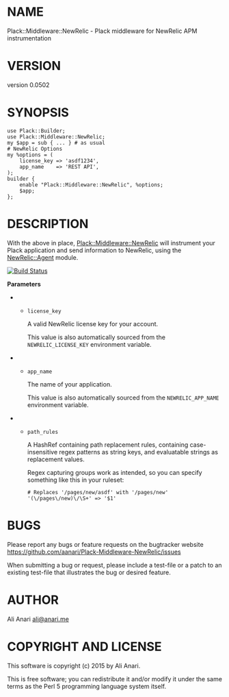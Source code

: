 # NAME

Plack::Middleware::NewRelic - Plack middleware for NewRelic APM instrumentation

# VERSION

version 0.0502

# SYNOPSIS

    use Plack::Builder;
    use Plack::Middleware::NewRelic;
    my $app = sub { ... } # as usual
    # NewRelic Options
    my %options = (
        license_key => 'asdf1234',
        app_name    => 'REST API',
    );
    builder {
        enable "Plack::Middleware::NewRelic", %options;
        $app;
    };

# DESCRIPTION

With the above in place, [Plack::Middleware::NewRelic](https://metacpan.org/pod/Plack::Middleware::NewRelic) will instrument your
Plack application and send information to NewRelic, using the [NewRelic::Agent](https://metacpan.org/pod/NewRelic::Agent)
module.

[![Build Status](https://travis-ci.org/aanari/Plack-Middleware-NewRelic.svg?branch=master)](https://travis-ci.org/aanari/Plack-Middleware-NewRelic)

**Parameters**

- - `license_key`

    A valid NewRelic license key for your account.

    This value is also automatically sourced from the `NEWRELIC_LICENSE_KEY` environment variable.

- - `app_name`

    The name of your application.

    This value is also automatically sourced from the `NEWRELIC_APP_NAME` environment variable.

- - `path_rules`

    A HashRef containing path replacement rules, containing case-insensitive regex patterns as string keys, and evaluatable strings as replacement values.

    Regex capturing groups work as intended, so you can specify something like this in your ruleset:

        # Replaces '/pages/new/asdf' with '/pages/new'
        '(\/pages\/new)\/\S+' => '$1'

# BUGS

Please report any bugs or feature requests on the bugtracker website
https://github.com/aanari/Plack-Middleware-NewRelic/issues

When submitting a bug or request, please include a test-file or a
patch to an existing test-file that illustrates the bug or desired
feature.

# AUTHOR

Ali Anari <ali@anari.me>

# COPYRIGHT AND LICENSE

This software is copyright (c) 2015 by Ali Anari.

This is free software; you can redistribute it and/or modify it under
the same terms as the Perl 5 programming language system itself.
